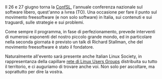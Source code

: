 <!--
.. title: ConfSL 2015
.. slug: confsl-2015
.. date: 2015-05-07 00:00:00
.. tags: 
.. category: 
.. link: 
.. description: 
.. type: text
.. image_copy: 
.. previewimage:
-->

Il 26 e 27 giugno torna la <a rel="nofollow" href="http://confsl.org/confsl15/" rel="nofollow">ConfSL</a>, l'annuale conferenza nazionale sul software libero, quest'anno a Ivrea (TO). Una occasione per fare il punto sul movimento freesoftware (e non solo software) in Italia, sui contenuti e sui traguardi, sulle strategie e sui problemi.

Come sempre il programma, in fase di perfezionamento, prevede interventi di numerosi esponenti del nostro piccolo grande mondo, ed in particolare nella seconda giornata è previsto un talk di Richard Stallman, che del movimento freesoftware è stato il fondatore.

Naturalmente all'evento sarà presente anche Italian Linux Society, in rappresentanza della capillare <a href="https://lugmap.linux.it/">rete di Linux Users Groups</a> distribuita su tutto il territorio, e ci auguriamo di trovare anche voi. Non solo per ascoltare, ma soprattutto per dire la vostra.